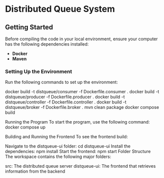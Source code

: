 # Distributed Queue System

## Getting Started

Before compiling the code in your local environment, ensure your computer has the following dependencies installed:
- **Docker**
- **Maven**

### Setting Up the Environment
Run the following commands to set up the environment:

docker build -t distqueue/consumer -f Dockerfile.consumer .
docker build -t distqueue/producer -f Dockerfile.producer .
docker build -t distqueue/controller -f Dockerfile.controller .
docker build -t distqueue/broker -f Dockerfile.broker .
mvn clean package
docker compose build

Running the Program
To start the program, use the following command:
docker compose up

Building and Running the Frontend
To see the frontend build:

Navigate to the distqueue-ui folder:
cd distqueue-ui
Install the dependencies:
npm install
Start the frontend:
npm start
Folder Structure
The workspace contains the following major folders:

src: The distributed queue server
distqueue-ui: The frontend that retrieves information from the backend
